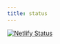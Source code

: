 ```yaml
---
title: status
---
```


[![Netlify Status](https://api.netlify.com/api/v1/badges/5af37746-b6ba-4fe1-9593-28ac14077b70/deploy-status)](https://app.netlify.com/sites/scottjbennett/deploys)